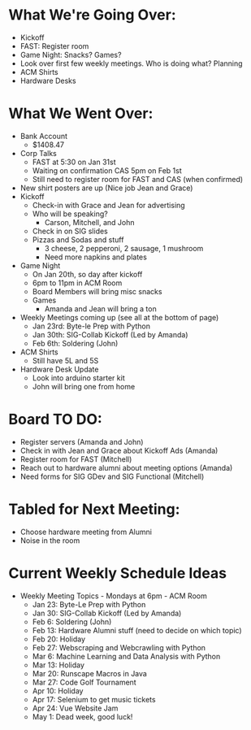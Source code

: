 # What We're Going Over:
- Kickoff 
- FAST: Register room 
- Game Night: Snacks? Games?
- Look over first few weekly meetings. Who is doing what? Planning
- ACM Shirts
- Hardware Desks

# What We Went Over:
- Bank Account
    - $1408.47
- Corp Talks
    - FAST at 5:30 on Jan 31st
    - Waiting on confirmation CAS 5pm on Feb 1st
    - Still need to register room for FAST and CAS (when confirmed)
- New shirt posters are up (Nice job Jean and Grace)
- Kickoff 
    - Check-in with Grace and Jean for advertising
    - Who will be speaking?
        - Carson, Mitchell, and John
    - Check in on SIG slides
    - Pizzas and Sodas and stuff
        - 3 cheese, 2 pepperoni, 2 sausage, 1 mushroom
        - Need more napkins and plates
- Game Night
    - On Jan 20th, so day after kickoff
    - 6pm to 11pm in ACM Room
    - Board Members will bring misc snacks
    - Games
        - Amanda and Jean will bring a ton
- Weekly Meetings coming up (see all at the bottom of page)
    - Jan 23rd: Byte-le Prep with Python
    - Jan 30th: SIG-Collab Kickoff (Led by Amanda)
    - Feb 6th: Soldering (John)
- ACM Shirts
    - Still have 5L and 5S
- Hardware Desk Update
    - Look into arduino starter kit
    - John will bring one from home

# Board TO DO: 
- Register servers (Amanda and John)
- Check in with Jean and Grace about Kickoff Ads (Amanda)
- Register room for FAST (Mitchell)
- Reach out to hardware alumni about meeting options (Amanda)
- Need forms for SIG GDev and SIG Functional (Mitchell)

# Tabled for Next Meeting:
- Choose hardware meeting from Alumni
- Noise in the room

# Current Weekly Schedule Ideas
- Weekly Meeting Topics - Mondays at 6pm - ACM Room
    - Jan 23: Byte-Le Prep with Python
    - Jan 30: SIG-Collab Kickoff (Led by Amanda)
    - Feb 6: Soldering (John)
    - Feb 13: Hardware Alumni stuff (need to decide on which topic)
    - Feb 20: Holiday
    - Feb 27: Webscraping and Webcrawling with Python
    - Mar 6: Machine Learning and Data Analysis with Python
    - Mar 13: Holiday
    - Mar 20: Runscape Macros in Java
    - Mar 27: Code Golf Tournament
    - Apr 10: Holiday
    - Apr 17: Selenium to get music tickets
    - Apr 24: Vue Website Jam
    - May 1: Dead week, good luck!
